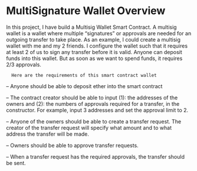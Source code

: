 # MultiSignature Wallet Overview 

In this project, I have build a Multisig Wallet Smart Contract. A multisig wallet is a wallet where multiple “signatures” or approvals are needed for an outgoing transfer to take place. As an example, I could create a multisig wallet with me and my 2 friends. I configure the wallet such that it requires at least 2 of us to sign any transfer before it is valid. Anyone can deposit funds into this wallet. But as soon as we want to spend funds, it requires 2/3 approvals.



      Here are the requirements of this smart contract wallet 

– Anyone should be able to deposit ether into the smart contract

– The contract creator should be able to input (1): the addresses of the owners and (2):  the numbers of approvals required for a transfer, in the constructor. For example, input 3 addresses and set the approval limit to 2. 

– Anyone of the owners should be able to create a transfer request. The creator of the transfer request will specify what amount and to what address the transfer will be made.

– Owners should be able to approve transfer requests.

– When a transfer request has the required approvals, the transfer should be sent. 
